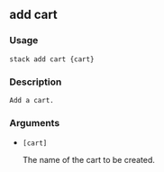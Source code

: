 ## add cart

### Usage

`stack add cart {cart}`

### Description


	Add a cart.
	
	

### Arguments

* `[cart]`

   The name of the cart to be created.



